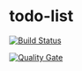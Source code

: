 # todo-list

[![Build Status](https://travis-ci.org/luedinski/todo-list.png?branch=master)](https://travis-ci.org/luedinski/todo-list)

[![Quality Gate](https://sonarcloud.io/api/project_badges/quality_gate?project=org.luedinski:todo-list-parent)](https://sonarcloud.io/dashboard?id=org.luedinski%3Atodo-list-parent)
